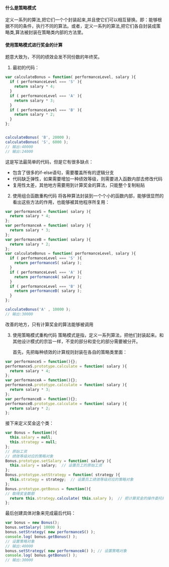 #### 什么是策略模式
定义一系列的算法,把它们一个个封装起来,并且使它们可以相互替换。即：能够根据不同的条件，执行不同的算法。或者，定义一系列的算法,把它们各自封装成策略类,算法被封装在策略类内部的方法里。

#### 使用策略模式进行奖金的计算
题意大致为，不同的绩效会发不同份数的年终奖。
1. 最初的代码：
```JavaScript
var calculateBonus = function( performanceLevel, salary ){
  if ( performanceLevel === 'S' ){
    return salary * 4;
  }
  if ( performanceLevel === 'A' ){
    return salary * 3;
  }
  if ( performanceLevel === 'B' ){
    return salary * 2;
  }
};


calculateBonus( 'B', 20000 );
calculateBonus( 'S', 6000 );
// 输出:40000
// 输出:24000
```
这是写法最简单的代码，但是它有很多缺点：
  * 包含了很多的if-else语句，需要覆盖所有的逻辑分支 
  * 代码缺乏弹性，如果需要增加一种绩效等级，则需要进入函数内部去修改代码
  * 复用性太差，其他地方需要用到计算奖金的算法，只能整个复制粘贴


2. 使用组合函数重构代码
    将各种算法封装到一个个小的函数内部，能够很显然的看出这些方法的作用，也能够被其他程序所复用：
```JavaScript
var performanceS = function( salary ){
  return salary * 4;
};
var performanceA = function( salary ){
  return salary * 3;
};
var performanceB = function( salary ){
  return salary * 2;
};
var calculateBonus = function( performanceLevel, salary ){
  if ( performanceLevel === 'S' ){
    return performanceS( salary );
  } 
  if ( performanceLevel === 'A' ){
    return performanceA( salary );
  } 
  if ( performanceLevel === 'B' ){
    return performanceB( salary );
  }
};

calculateBonus('A' , 10000 );
// 输出:30000
```
   
   改善的地方，只有计算奖金的算法能够被调用

3. 使用策略模式重构代码
    策略模式是指，定义一系列算法，把他们封装起来。和其他设计模式的宗旨一样，不变的部分和变化的部分需要被分开。

    首先，先把每种绩效的计算规则封装在各自的策略类里面：
```JavaScript
var performanceS = function(){};
performanceS.prototype.calculate = function( salary ){
  return salary * 4;
};
var performanceA = function(){};
performanceA.prototype.calculate = function( salary ){
  return salary * 3;
};
var performanceB = function(){};
performanceB.prototype.calculate = function( salary ){
  return salary * 2;
};
```
   接下来定义奖金这个类：
```JavaScript
var Bonus = function(){
  this.salary = null;
  this.strategy = null;
};
// 原始工资
// 绩效等级对应的策略对象
Bonus.prototype.setSalary = function( salary ){
  this.salary = salary;  // 设置员工的原始工资
};
Bonus.prototype.setStrategy = function( strategy ){
  this.strategy = strategy;  // 设置员工绩效等级对应的策略对象
};
Bonus.prototype.getBonus = function(){
// 取得奖金数额
  return this.strategy.calculate( this.salary );  // 把计算奖金的操作委托给对应的策略对象
};
```
   最后创建具体对象来完成最后代码：
```JavaScript
var bonus = new Bonus();
bonus.setSalary( 10000 );
bonus.setStrategy( new performanceS() );
console.log( bonus.getBonus() );
// 设置策略对象
// 输出:40000
bonus.setStrategy( new performanceA() ); // 设置策略对象
console.log( bonus.getBonus() );
// 输出:30000
```
